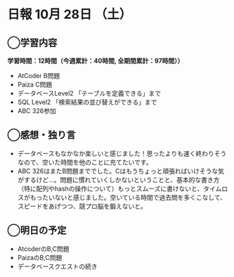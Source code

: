# 日報  10月 28日 （土）

## ◯学習内容

**学習時間：12時間（今週累計：40時間, 全期間累計：97時間））**
- AtCoder B問題
- Paiza C問題
- データベースLevel2 「テーブルを定義できる」まで
- SQL Level2 「検索結果の並び替えができる」まで
- ABC 326参加

## ◯感想・独り言
- データベースもなかなか楽しいと感じました！思ったよりも速く終わりそうなので、空いた時間を他のことに充てたいです。
- ABC 326はまたB問題まででした。Cはもうちょっと頑張ればいけそうな気がするけど...。問題に慣れていくしかないということと、基本的な書き方（特に配列やhashの操作について）もっとスムーズに書けないと、タイムロスがもったいないと感じました。空いている時間で過去問を多くこなして、スピードをあげつつ、競プロ脳を鍛えないと。

## ◯明日の予定
- AtcoderのB,C問題
- PaizaのB,C問題
- データベースクエストの続き